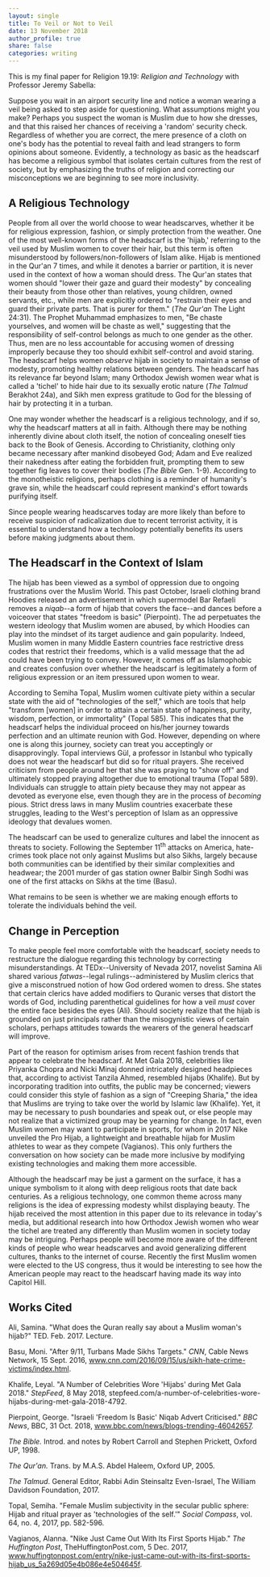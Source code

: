 ```yaml
---
layout: single
title: To Veil or Not to Veil
date: 13 November 2018
author_profile: true
share: false
categories: writing
---
```


This is my final paper for Religion 19.19: *Religion and Technology* with Professor Jeremy Sabella:

Suppose you wait in an airport security line and notice a woman wearing a veil being asked to step aside for questioning. What assumptions might you make? Perhaps you suspect the woman is Muslim due to how she dresses, and that this raised her chances of receiving a 'random' security check. Regardless of whether you are correct, the mere presence of a cloth on one's body has the potential to reveal faith and lead strangers to form opinions about someone. Evidently, a technology as basic as the headscarf has become a religious symbol that isolates certain cultures from the rest of society, but by emphasizing the truths of religion and correcting our misconceptions we are beginning to see more inclusivity.

## A Religious Technology

People from all over the world choose to wear headscarves, whether it be for religious expression, fashion, or simply protection from the weather. One of the most well-known forms of the headscarf is the 'hijab,' referring to the veil used by Muslim women to cover their hair, but this term is often misunderstood by followers/non-followers of Islam alike. Hijab is mentioned in the Qur'an 7 times, and while it denotes a barrier or partition, it is never used in the context of how a woman should dress. The Qur'an states that women should "lower their gaze and guard their modesty" by concealing their beauty from those other than relatives, young children, owned servants, etc., while men are explicitly ordered to "restrain their eyes and guard their private parts. That is purer for them." (*The* *Qur'an* The Light 24:31). The Prophet Muhammad emphasizes to men, "Be chaste yourselves, and women will be chaste as well," suggesting that the responsibility of self-control belongs as much to one gender as the other. Thus, men are no less accountable for accusing women of dressing improperly because they too should exhibit self-control and avoid staring. The headscarf helps women *observe* hijab in society to maintain a sense of modesty, promoting healthy relations between genders. The headscarf has its relevance far beyond Islam; many Orthodox Jewish women wear what is called a 'tichel' to hide hair due to its sexually erotic nature (*The Talmud* Berakhot 24a), and Sikh men express gratitude to God for the blessing of hair by protecting it in a turban.

One may wonder whether the headscarf is a religious technology, and if so, why the headscarf matters at all in faith. Although there may be nothing inherently divine about cloth itself, the notion of concealing oneself ties back to the Book of Genesis. According to Christianity, clothing only became necessary after mankind disobeyed God; Adam and Eve realized their nakedness after eating the forbidden fruit, prompting them to sew together fig leaves to cover their bodies (*The Bible* Gen. 1-9). According to the monotheistic religions, perhaps clothing is a reminder of humanity's grave sin, while the headscarf could represent mankind's effort towards purifying itself.

Since people wearing headscarves today are more likely than before to receive suspicion of radicalization due to recent terrorist activity, it is essential to understand how a technology potentially benefits its users before making judgments about them.

## The Headscarf in the Context of Islam

The hijab has been viewed as a symbol of oppression due to ongoing frustrations over the Muslim World. This past October, Israeli clothing brand Hoodies released an advertisement in which supermodel Bar Refaeli removes a *niqab*--a form of hijab that covers the face--and dances before a voiceover that states "freedom is basic" (Pierpoint). The ad perpetuates the western ideology that Muslim women are abused, by which Hoodies can play into the mindset of its target audience and gain popularity. Indeed, Muslim women in many Middle Eastern countries face restrictive dress codes that restrict their freedoms, which is a valid message that the ad could have been trying to convey. However, it comes off as Islamophobic and creates confusion over whether the headscarf is legitimately a form of religious expression or an item pressured upon women to wear.

According to Semiha Topal, Muslim women cultivate piety within a secular state with the aid of "technologies of the self," which are tools that help "transform \[women\] in order to attain a certain state of happiness, purity, wisdom, perfection, or immortality" (Topal 585). This indicates that the headscarf helps the individual proceed on his/her journey towards perfection and an ultimate reunion with God. However, depending on where one is along this journey, society can treat you acceptingly or disapprovingly. Topal interviews Gül, a professor in Istanbul who typically does not wear the headscarf but did so for ritual prayers. She received criticism from people around her that she was praying to "show off" and ultimately stopped praying altogether due to emotional trauma (Topal 589). Individuals can struggle to attain piety because they may not appear as devoted as everyone else, even though they are in the process of *becoming* pious. Strict dress laws in many Muslim countries exacerbate these struggles, leading to the West's perception of Islam as an oppressive ideology that devalues women.

The headscarf can be used to generalize cultures and label the innocent as threats to society. Following the September 11<sup>th</sup> attacks on America, hate-crimes took place not only against Muslims but also Sikhs, largely because both communities can be identified by their similar complexities and headwear; the 2001 murder of gas station owner Balbir Singh Sodhi was one of the first attacks on Sikhs at the time (Basu).

What remains to be seen is whether we are making enough efforts to tolerate the individuals behind the veil.

## Change in Perception

To make people feel more comfortable with the headscarf, society needs to restructure the dialogue regarding this technology by correcting misunderstandings. At TEDx--University of Nevada 2017, novelist Samina Ali shared various *fatwas*--legal rulings--administered by Muslim clerics that give a misconstrued notion of how God ordered women to dress. She states that certain clerics have added modifiers to Quranic verses that distort the words of God, including parenthetical guidelines for how a veil *must* cover the entire face besides the eyes (Ali). Should society realize that the hijab is grounded on just principals rather than the misogynistic views of certain scholars, perhaps attitudes towards the wearers of the general headscarf will improve.

Part of the reason for optimism arises from recent fashion trends that appear to celebrate the headscarf. At Met Gala 2018, celebrities like Priyanka Chopra and Nicki Minaj donned intricately designed headpieces that, according to activist Tanzila Ahmed, resembled hijabs (Khalife). But by incorporating tradition into outfits, the public may be concerned; viewers could consider this style of fashion as a sign of "Creeping Sharia," the idea that Muslims are trying to take over the world by Islamic law (Khalife). Yet, it may be necessary to push boundaries and speak out, or else people may not realize that a victimized group may be yearning for change. In fact, even Muslim women may want to participate in sports, for whom in 2017 Nike unveiled the Pro Hijab, a lightweight and breathable hijab for Muslim athletes to wear as they compete (Vagianos). This only furthers the conversation on how society can be made more inclusive by modifying existing technologies and making them more accessible.

Although the headscarf may be just a garment on the surface, it has a unique symbolism to it along with deep religious roots that date back centuries. As a religious technology, one common theme across many religions is the idea of expressing modesty whilst displaying beauty. The hijab received the most attention in this paper due to its relevance in today's media, but additional research into how Orthodox Jewish women who wear the tichel are treated any differently than Muslim women in society today may be intriguing. Perhaps people will become more aware of the different kinds of people who wear headscarves and avoid generalizing different cultures, thanks to the internet of course. Recently the first Muslim women were elected to the US congress, thus it would be interesting to see how the American people may react to the headscarf having made its way into Capitol Hill.

## Works Cited

Ali, Samina. "What does the Quran really say about a Muslim woman's hijab?" TED. Feb. 2017. Lecture.

Basu, Moni. "After 9/11, Turbans Made Sikhs Targets." *CNN*, Cable News Network, 15 Sept. 2016, www.cnn.com/2016/09/15/us/sikh-hate-crime-victims/index.html.

Khalife, Leyal. "A Number of Celebrities Wore \'Hijabs\' during Met Gala 2018." *StepFeed*, 8 May 2018, stepfeed.com/a-number-of-celebrities-wore-hijabs-during-met-gala-2018-4792.

Pierpoint, George. "Israeli \'Freedom Is Basic\' Niqab Advert Criticised." *BBC News*, BBC, 31 Oct. 2018, www.bbc.com/news/blogs-trending-46042657.

*The Bible.* Introd. and notes by Robert Carroll and Stephen Prickett, Oxford UP, 1998.

*The Qur'an.* Trans. by M.A.S. Abdel Haleem, Oxford UP, 2005.

*The Talmud*. General Editor, Rabbi Adin Steinsaltz Even-Israel, The William Davidson Foundation, 2017.

Topal, Semiha. "Female Muslim subjectivity in the secular public sphere: Hijab and ritual prayer as 'technologies of the self.'" *Social Compass*, vol. 64, no. 4, 2017, pp. 582-596.

Vagianos, Alanna. "Nike Just Came Out With Its First Sports Hijab." *The Huffington Post*, TheHuffingtonPost.com, 5 Dec. 2017, www.huffingtonpost.com/entry/nike-just-came-out-with-its-first-sports-hijab_us_5a269d05e4b086e4e504645f.